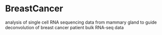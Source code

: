 # BreastCancer
analysis of single cell RNA sequencing data from mammary gland to guide deconvolution of breast cancer patient bulk RNA-seq data

